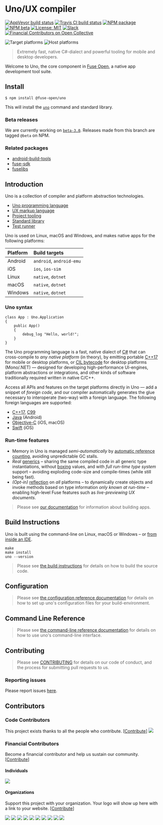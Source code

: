 # Uno/UX compiler

[![AppVeyor build status](https://img.shields.io/appveyor/ci/fusetools/uno/master.svg?logo=appveyor&logoColor=silver&style=flat-square)](https://ci.appveyor.com/project/fusetools/uno/branch/master)
[![Travis CI build status](https://img.shields.io/travis/fuse-open/uno/master.svg?style=flat-square)](https://travis-ci.org/fuse-open/uno)
[![NPM package](https://img.shields.io/npm/v/@fuse-open/uno.svg?style=flat-square)](https://www.npmjs.com/package/@fuse-open/uno)
[![NPM beta](https://img.shields.io/npm/v/@fuse-open/uno/beta.svg?style=flat-square)](https://www.npmjs.com/package/@fuse-open/uno)
[![License: MIT](https://img.shields.io/github/license/fuse-open/uno.svg?style=flat-square)](LICENSE.txt)
[![Slack](https://img.shields.io/badge/chat-on%20slack-blue.svg?style=flat-square)](https://fusecommunity.slack.com/)
[![Financial Contributors on Open Collective](https://opencollective.com/fuse-open/all/badge.svg?label=financial+contributors&style=flat-square)](https://opencollective.com/fuse-open)

![Target platforms](https://img.shields.io/badge/target%20os-Android%20%7C%20iOS%20%7C%20Linux%20%7C%20macOS%20%7C%20Windows-7F5AB6?style=flat-square&logo=android&logoColor=silver)
![Host platforms](https://img.shields.io/badge/host%20os-Linux%20%7C%20macOS%20%7C%20Windows-7F5AB6?style=flat-square)

> Extremely fast, native C#-dialect and powerful tooling for mobile and desktop developers.

Welcome to Uno, the core component in [Fuse Open], a native app development tool suite.

## Install

```
$ npm install @fuse-open/uno
```

This will install the [`uno`][doc2] command and standard library.

### Beta releases

We are currently working on [`beta-3.0`](https://github.com/fuse-open/uno/tree/beta-3.0). Releases made from this branch are tagged `@beta` on NPM.

### Related packages

* [android-build-tools](https://www.npmjs.com/package/android-build-tools)
* [fuse-sdk](https://www.npmjs.com/package/fuse-sdk)
* [fuselibs](https://www.npmjs.com/package/@fuse-open/fuselibs)

## Introduction

Uno is a collection of compiler and platform abstraction technologies.

* [Uno programming language](src/compiler)
* [UX markup language](src/ux)
* [Project tooling](src/tool)
* [Standard library](lib)
* [Test runner](src/test)

Uno is used on Linux, macOS and Windows, and makes native apps for the following platforms:

| Platform  | Build targets            |
|:----------|:-------------------------|
| Android   | `android`, `android-emu` |
| iOS       | `ios`, `ios-sim`         |
| Linux     | `native`, `dotnet`       |
| macOS     | `native`, `dotnet`       |
| Windows   | `native`, `dotnet`       |

[Fuse Open]: https://fuseopen.com/

### Uno syntax

```uno
class App : Uno.Application
{
    public App()
    {
        debug_log "Hello, world!";
    }
}
```

The Uno programming language is a fast, native dialect of [C#] that can cross-compile to *any native platform* (in theory),
by emitting portable [C++17] for mobile or desktop platforms, or [CIL bytecode] for desktop platforms (Mono/.NET) —
designed for developing high-performance UI-engines, platform abstractions or integrations, and other kinds of
software traditionally required written in native C/C++.

Access all APIs and features on the target platforms directly in Uno — add a snippet of *foreign code*, and
our compiler automatically generates the glue necessary to interoperate (two-way) with a foreign language.
The following foreign languages are supported:

* [C++17], [C99]
* [Java] (Android)
* [Objective-C] (iOS, macOS)
* [Swift] (iOS)

[C#]: https://en.wikipedia.org/wiki/C_Sharp_(programming_language)
[C++17]: https://en.wikipedia.org/wiki/C++17
[C99]: https://en.wikipedia.org/wiki/C99
[CIL bytecode]: https://en.wikipedia.org/wiki/Common_Intermediate_Language
[Java]: https://en.wikipedia.org/wiki/Java_(programming_language)
[Objective-C]: https://en.wikipedia.org/wiki/Objective-C
[Swift]: https://en.wikipedia.org/wiki/Swift_(programming_language)

### Run-time features

* Memory in Uno is managed *semi-automatically* by [automatic reference counting], avoiding unpredictable GC stalls.
* *Real* [generics] – sharing the same compiled code in all generic type instantiations, without [boxing] values, and with
  *full run-time type system* support – avoiding exploding code-size and compile-times (while still being fast).
* *(Opt-in)* [reflection] on *all* platforms – to dynamically create objects and invoke methods based on type information
  *only known at run-time* – enabling high-level Fuse features such as *live-previewing UX documents*.

[automatic reference counting]: https://en.wikipedia.org/wiki/Automatic_Reference_Counting
[boxing]: https://en.wikipedia.org/wiki/Object_type_(object-oriented_programming)#Boxing
[generics]: https://en.wikipedia.org/wiki/Generic_programming
[reflection]: https://en.wikipedia.org/wiki/Reflection_(computer_programming)

> Please see [our documentation](https://fuseopen.com/docs/) for information about building apps.

## Build Instructions

Uno is built using the command-line on Linux, macOS or Windows – or [from inside an IDE](docs/build-instructions.md#building-from-an-ide).

```
make
make install
uno --version
```

> Please see [the build instructions](docs/build-instructions.md) for details
on how to build the source code.

## Configuration

> Please see [the configuration reference documentation][doc1] for details on how to
set up uno's configuration files for your build-environment.

## Command Line Reference

> Please see [the command-line reference documentation][doc2] for details on how to
use uno's command-line interface.

[doc1]: docs/configuration.md
[doc2]: docs/command-line-reference.md

## Contributing

> Please see [CONTRIBUTING](CONTRIBUTING.md) for details on our code of
conduct, and the process for submitting pull requests to us.

### Reporting issues

Please report issues [here](https://github.com/fuse-open/uno/issues).

## Contributors

### Code Contributors

This project exists thanks to all the people who contribute. [[Contribute](CONTRIBUTING.md)]
<a href="https://github.com/fuse-open/uno/graphs/contributors"><img src="https://opencollective.com/fuse-open/contributors.svg?width=890&button=false" /></a>

### Financial Contributors

 Become a financial contributor and help us sustain our community. [[Contribute](https://opencollective.com/fuse-open/contribute)]

#### Individuals

<a href="https://opencollective.com/fuse-open"><img src="https://opencollective.com/fuse-open/individuals.svg?width=890"></a>

#### Organizations

Support this project with your organization. Your logo will show up here with a link to your website. [[Contribute](https://opencollective.com/fuse-open/contribute)]

<a href="https://opencollective.com/fuse-open/organization/0/website"><img src="https://opencollective.com/fuse-open/organization/0/avatar.svg"></a>
<a href="https://opencollective.com/fuse-open/organization/1/website"><img src="https://opencollective.com/fuse-open/organization/1/avatar.svg"></a>
<a href="https://opencollective.com/fuse-open/organization/2/website"><img src="https://opencollective.com/fuse-open/organization/2/avatar.svg"></a>
<a href="https://opencollective.com/fuse-open/organization/3/website"><img src="https://opencollective.com/fuse-open/organization/3/avatar.svg"></a>
<a href="https://opencollective.com/fuse-open/organization/4/website"><img src="https://opencollective.com/fuse-open/organization/4/avatar.svg"></a>
<a href="https://opencollective.com/fuse-open/organization/5/website"><img src="https://opencollective.com/fuse-open/organization/5/avatar.svg"></a>
<a href="https://opencollective.com/fuse-open/organization/6/website"><img src="https://opencollective.com/fuse-open/organization/6/avatar.svg"></a>
<a href="https://opencollective.com/fuse-open/organization/7/website"><img src="https://opencollective.com/fuse-open/organization/7/avatar.svg"></a>
<a href="https://opencollective.com/fuse-open/organization/8/website"><img src="https://opencollective.com/fuse-open/organization/8/avatar.svg"></a>
<a href="https://opencollective.com/fuse-open/organization/9/website"><img src="https://opencollective.com/fuse-open/organization/9/avatar.svg"></a>
